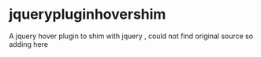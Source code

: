 # jquerypluginhovershim
A jquery hover plugin to shim with jquery , could not find original source so adding here
